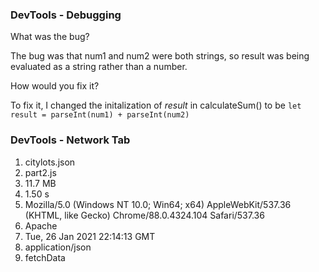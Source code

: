 ### DevTools - Debugging

What was the bug?

The bug was that num1 and num2 were both strings, so result was being evaluated as a string rather than a number. 

How would you fix it?

To fix it, I changed the initalization of *result* in calculateSum() to be
```let result = parseInt(num1) + parseInt(num2)``` 

### DevTools - Network Tab

1. citylots.json
2. part2.js
3. 11.7 MB
4. 1.50 s
5. Mozilla/5.0 (Windows NT 10.0; Win64; x64) AppleWebKit/537.36 (KHTML, like Gecko) Chrome/88.0.4324.104 Safari/537.36
6. Apache
7. Tue, 26 Jan 2021 22:14:13 GMT
8. application/json
9. fetchData
